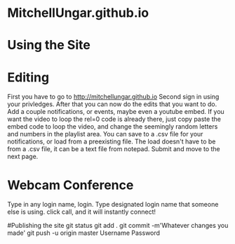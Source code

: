 # MitchellUngar.github.io
# Using the Site
# Editing
First you have to go to http://mitchellungar.github.io
Second sign in using your privledges.
After that you can now do the edits that you want to do.
Add a couple notifications, or events, maybe even a youtube embed.
If you want the video to loop the rel=0 code is already there, just 
copy paste the embed code to loop the video, and change the seemingly
random letters and numbers in the playlist area. 
You can save to a .csv file for your notifications, or load from a 
preexisting file. The load doesn't have to be from a .csv file, it can
be a text file from notepad. 
Submit and move to the next page. 

# Webcam Conference
Type in any login name, login.
Type designated login name that someone else is using.
click call, and it will instantly connect!

#Publishing the site
git status
git add .
git commit -m'Whatever changes you made'
git push -u origin master
Username
Password 

